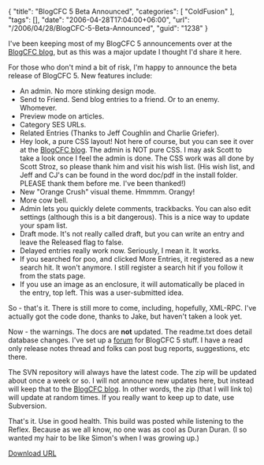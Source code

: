 {
	"title": "BlogCFC 5 Beta Announced",
	"categories": [
		"ColdFusion"
	],
	"tags": [],
	"date": "2006-04-28T17:04:00+06:00",
	"url": "/2006/04/28/BlogCFC-5-Beta-Announced",
	"guid": "1238"
}

I've been keeping most of my BlogCFC 5 announcements over at the <a href="http://www.blogcfc.com">BlogCFC blog</a>, but as this was a major update I thought I'd share it here.

For those who don't mind a bit of risk, I'm happy to announce the beta release of BlogCFC 5. New features include:

<ul>
<li>An admin. No more stinking design mode. 
<li>Send to Friend. Send blog entries to a friend. Or to an enemy. Whomever. 
<li>Preview mode on articles.
<li>Category SES URLs.
<li>Related Entries (Thanks to Jeff Coughlin and Charlie Griefer).
<li>Hey look, a pure CSS layout! Not here of course, but you can see it over at the <a href="http://www.blogcfc.com">BlogCFC blog</a>. The admin is NOT pure CSS. I may ask Scott to take a look once I feel the admin is done. The CSS work was all done by Scott Stroz, so please thank him and visit his wish list. (His wish list, and Jeff and CJ's can be found in the word doc/pdf in the install folder. PLEASE thank them before me. I've been thanked!)
<li>New "Orange Crush" visual theme. Hmmmm. Orangy!
<li>More cow bell.
<li>Admin lets you quickly delete comments, trackbacks. You can also edit settings (although this is a bit dangerous). This is a nice way to update your spam list.
<li>Draft mode. It's not really called draft, but you can write an entry and leave the Released flag to false.
<li>Delayed entries really work now. Seriously, I mean it. It works. 
<li>If you searched for poo, and clicked More Entries, it registered as a new search hit. It won't anymore. I still register a search hit if you follow it from the stats page.
<li>If you use an image as an enclosure, it will automatically be placed in the entry, top left. This was a user-submitted idea.
</ul>

So - that's it. There is still more to come, including, hopefully, XML-RPC. I've actually got the code done, thanks to Jake, but haven't taken a look yet. 

Now - the warnings. The docs are <b>not</b> updated. The readme.txt does detail database changes. I've set up a <a href="http://ray.camdenfamily.com/forums/threads.cfm?forumid=E2321612-B473-8E40-D942643BE7F0C2F5">forum</a> for BlogCFC 5 stuff. I have a read only release notes thread and folks can post bug reports, suggestions, etc there.

The SVN repository will always have the latest code. The zip will be updated about once a week or so. I will not announce new updates here, but instead will keep that to the <a href="http://www.blogcfc.com">BlogCFC blog</a>. In other words, the zip (that I will link to) will update at random times. If you really want to keep up to date, use Subversion.

That's it. Use in good health. This build was posted while listening to the Reflex. Because as we all know, no one was as cool as Duran Duran. (I so wanted my hair to be like Simon's when I was growing up.)

<a href="http://ray.camdenfamily.com/projects/blogcfc/blogcfc5.zip">Download URL</a>